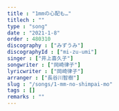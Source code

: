 ```yaml
---
title : "1mmの心配も…"
titlech : ""
type : "song"
date : "2021-1-8"
order : 480310
discography : ["みずうみ"]
discographyId : ["mi-zu-umi"]
singer : ["井上喜久子"]
songwriter : ["岡崎律子"]
lyricwriter : ["岡崎律子"]
arranger : ["長谷川智樹"]
slug : "/songs/1-mm-no-shimpai-mo"
tags : []
remarks : ""
---
```


